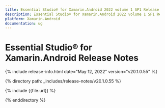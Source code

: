 ```yaml
---
title: Essential Studio® for Xamarin.Android 2022 volume 1 SP1 Release Notes  
description: Essential Studio® for Xamarin.Android 2022 volume 1 SP1 Release Notes  
platform: Xamarin.Android
documentation: ug
---
```


# Essential Studio® for Xamarin.Android  Release Notes  

{% include release-info.html date="May 12, 2022"  version="v20.1.0.55" %} 

{% directory path: _includes/release-notes/v20.1.0.55 %}

{% include {{file.url}} %}

{% enddirectory %}